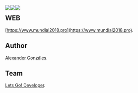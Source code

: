 <div align="center">
	<div style="float:left">
		<img src="https://laravel.com/assets/img/components/logo-laravel.svg">
	</div>
	<div style="float:left">
		<img src="https://vuejs.org/images/logo.png">
	</div>
	<div style="float:left">
		<img src="https://v4-alpha.getbootstrap.com/assets/brand/bootstrap-solid.svg">
	</div>
</div>


## WEB
[https://www.mundial2018.pro](https://www.mundial2018.pro).


## Author
[Alexander Gonzáles](https://vcard.gonzalesc.org).


## Team
[Lets Go! Developer](https://www.letsgodev.com).